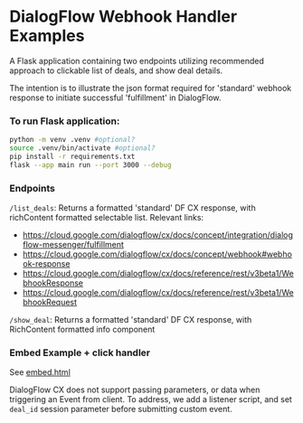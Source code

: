 # DialogFlow Webhook Handler Examples 

A Flask application containing two endpoints utilizing recommended approach to clickable list of deals, and show deal details. 

The intention is to illustrate the json format required for 'standard' webhook response 
to initiate successful 'fulfillment' in DialogFlow. 

### To run Flask application:
```sh
python -m venv .venv #optional?
source .venv/bin/activate #optional?
pip install -r requirements.txt
flask --app main run --port 3000 --debug
```

### Endpoints

`/list_deals`: 
 Returns a formatted 'standard' DF CX response, with richContent formatted selectable list. 
 Relevant links:
 - https://cloud.google.com/dialogflow/cx/docs/concept/integration/dialogflow-messenger/fulfillment
 - https://cloud.google.com/dialogflow/cx/docs/concept/webhook#webhook-response
 - https://cloud.google.com/dialogflow/cx/docs/reference/rest/v3beta1/WebhookResponse
 - https://cloud.google.com/dialogflow/cx/docs/reference/rest/v3beta1/WebhookRequest

 `/show_deal`:
Returns a formatted 'standard' DF CX response, with RichContent formatted info component

### Embed Example + click handler

See [embed.html](/embed.html)

DialogFlow CX does not support passing parameters, or data when triggering an Event from client. To address, we add a listener script, and set `deal_id` session parameter before submitting custom event. 


